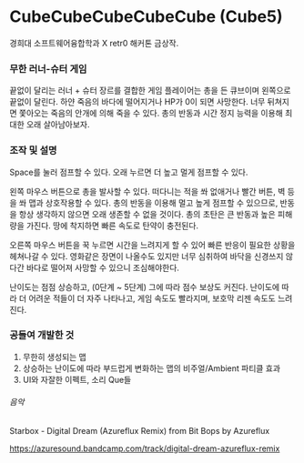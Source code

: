 # CubeCubeCubeCubeCube (Cube5)
경희대 소프트웨어융합학과 X retr0 해커톤 금상작.

### 무한 러너-슈터 게임
끝없이 달리는 러너 + 슈터 장르를 결합한 게임
플레이어는 총을 든 큐브이며 왼쪽으로 끝없이 달린다. 하얀 죽음의 바다에 떨어지거나 HP가 0이 되면 사망한다. 너무 뒤쳐지면 쫓아오는 죽음의 안개에 의해 죽을 수 있다. 총의 반동과 시간 정지 능력을 이용해 최대한 오래 살아남아보자.

### 조작 및 설명

Space를 눌러 점프할 수 있다. 오래 누르면 더 높고 멀게 점프할 수 있다.

왼쪽 마우스 버튼으로 총을 발사할 수 있다. 떠다니는 적을 쏴 없애거나 빨간 버튼, 벽 등을 쏴 맵과 상호작용할 수 있다. 총의 반동을 이용해 멀고 높게 점프할 수 있으므로, 반동을 항상 생각하지 않으면 오래 생존할 수 없을 것이다. 총의 초탄은 큰 반동과 높은 피해량을 가진다. 땅에 착지하면 빠른 속도로 탄약이 충전된다.

오른쪽 마우스 버튼을 꾹 누르면 시간을 느려지게 할 수 있어 빠른 반응이 필요한 상황을 헤쳐나갈 수 있다. 영화같은 장면이 나올수도 있지만 너무 심취하여 바닥을 신경쓰지 않다간 바다로 떨어져 사망할 수 있으니 조심해야한다.

난이도는 점점 상승하고, (0단계 ~ 5단계) 그에 따라 점수 보상도 커진다. 난이도에 따라 더 어려운 적들이 더 자주 나타나고, 게임 속도도 빨라지며, 보호막 리젠 속도도 느려진다.

### 공들여 개발한 것
1. 무한히 생성되는 맵
1. 상승하는 난이도에 따라 부드럽게 변화하는 맵의 비주얼/Ambient 파티클 효과
1. UI와 자잘한 이펙트, 소리 Que들


###### 음악

Starbox - Digital Dream (Azureflux Remix)
from Bit Bops by Azureflux

https://azuresound.bandcamp.com/track/digital-dream-azureflux-remix
